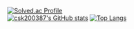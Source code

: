 [![Solved.ac Profile](http://mazassumnida.wtf/api/v2/generate_badge?boj=csk200387)](https://solved.ac/csk200387/)  
[![csk200387's GitHub stats](https://github-readme-stats.vercel.app/api?username=csk200387&show_icons=true&theme=dark)](https://github.com/csk200387?tab=repositories)
[![Top Langs](https://github-readme-stats.vercel.app/api/top-langs/?username=csk200387&layout=compact&theme=dark)](https://github.com/anuraghazra/github-readme-stats)
